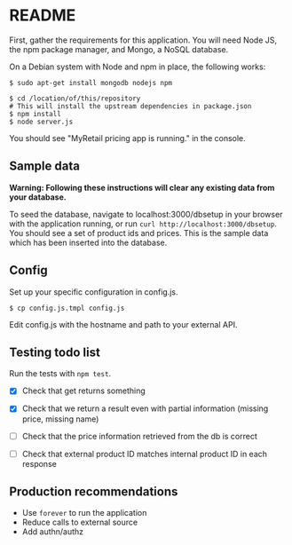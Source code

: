# README

First, gather the requirements for this application.  You will need Node
JS, the npm package manager, and Mongo, a NoSQL database.

On a Debian system with Node and npm in place, the following works:

    $ sudo apt-get install mongodb nodejs npm
    
    $ cd /location/of/this/repository
    # This will install the upstream dependencies in package.json
    $ npm install
    $ node server.js

You should see "MyRetail pricing app is running." in the console.

## Sample data

__Warning: Following these instructions will clear any existing data
from your database.__

To seed the database, navigate to localhost:3000/dbsetup in your browser
with the application running, or run `curl
http://localhost:3000/dbsetup`. You should see a set of product ids and
prices.  This is the sample data which has been inserted into the
database.

## Config

Set up your specific configuration in config.js.

    $ cp config.js.tmpl config.js

Edit config.js with the hostname and path to your external API.

## Testing todo list

Run the tests with `npm test`.

- [x] Check that get returns something
- [x] Check that we return a result even with partial information (missing
  price, missing name)
- [ ] Check that the price information retrieved from the db is correct
- [ ] Check that external product ID matches internal product ID in each
  response


## Production recommendations
- Use `forever` to run the application
- Reduce calls to external source
- Add authn/authz
